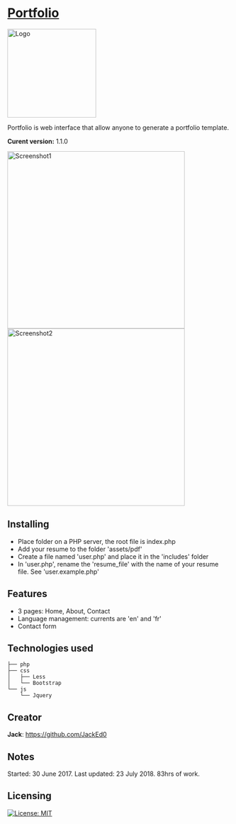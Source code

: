 # [Portfolio](https://github.com/JackEd0/jack)

<img src="https://i.imgur.com/UOZEjQP.png" alt="Logo" width="200px"/>

Portfolio is web interface that allow anyone to generate a portfolio template.

**Curent version:** 1.1.0

<img src="https://i.imgur.com/zIPCDfB.jpg" alt="Screenshot1" width="400px"/>
<img src="https://i.imgur.com/RfmScvD.jpg" alt="Screenshot2" width="400px"/>

## Installing

- Place folder on a PHP server, the root file is index.php
- Add your resume to the folder 'assets/pdf'
- Create a file named 'user.php' and place it in the 'includes' folder
- In 'user.php', rename the 'resume_file' with the name of your resume file. See 'user.example.php'

## Features

- 3 pages: Home, About, Contact
- Language management: currents are 'en' and 'fr'
- Contact form

## Technologies used

```text
├── php
├── css
│   ├── Less
│   └── Bootstrap
└── js
    └── Jquery
```

## Creator

**Jack**: <https://github.com/JackEd0>

## Notes

Started: 30 June 2017.
Last updated: 23 July 2018.
83hrs of work.

## Licensing

[![License: MIT](https://img.shields.io/badge/License-MIT-green.svg)](https://opensource.org/licenses/MIT)
